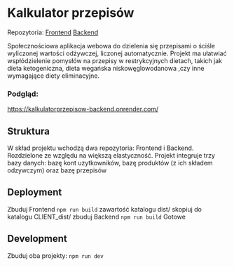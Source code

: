 
# Kalkulator przepisów
Repozytoria:
[Frontend](https://github.com/CelularBat/KalkulatorPrzepisow_Frontend) 
[Backend](https://github.com/CelularBat/KalkulatorPrzepisow_BackEnd)

Społecznościowa aplikacja webowa do dzielenia się przepisami o ściśle wyliczonej wartości odżywczej, liczonej automatycznie. Projekt ma ułatwiać wspłódzielenie pomysłów na przepisy w restrykcyjnych dietach, takich jak dieta ketogeniczna, dieta wegańska niskowęglowodanowa ,czy inne wymagające diety eliminacyjne.
### Podgląd:
 https://kalkulatorprzepisow-backend.onrender.com/
## Struktura
W skład projektu wchodzą dwa repozytoria: Frontend i Backend. Rozdzielone ze względu na większą elastyczność.
Projekt integruje trzy bazy danych: bazę kont uzytkowników, bazę produktów (z ich składem odzywczym) oraz bazę przepisów
## Deployment
Zbuduj Frontend
`npm run build`
zawartość katalogu dist/ skopiuj do katalogu CLIENT_dist/
zbuduj Backend
`npm run build`
Gotowe
## Development
Zbuduj oba projekty:
`npm run dev`
